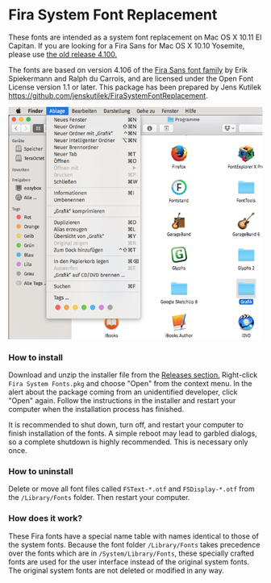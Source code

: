 Fira System Font Replacement
============================

These fonts are intended as a system font replacement on Mac OS X 10.11 El Capitan. If you are looking for a Fira Sans for Mac OS X 10.10 Yosemite, please use [the old release 4.100.](/jenskutilek/FiraSystemFontReplacement/releases/tag/v4.100)

The fonts are based on version 4.106 of the [Fira Sans font family](http://www.carrois.com/fira-4-1/) by Erik Spiekermann and Ralph du Carrois, and are licensed under the Open Font License version 1.1 or later. This package has been prepared by Jens Kutilek <https://github.com/jenskutilek/FiraSystemFontReplacement>.

![](el-capitan-fira.png)

### How to install

Download and unzip the installer file from the [Releases section.](/jenskutilek/FiraSystemFontReplacement/releases) Right-click `Fira System Fonts.pkg` and choose "Open" from the context menu. In the alert about the package coming from an unidentified developer, click "Open" again. Follow the instructions in the installer and restart your computer when the installation process has finished.

It is recommended to shut down, turn off, and restart your computer to finish installation of the fonts. A simple reboot may lead to garbled dialogs, so a complete shutdown is highly recommended. This is necessary only once.

### How to uninstall

Delete or move all font files called `FSText-*.otf` and `FSDisplay-*.otf` from the `/Library/Fonts` folder. Then restart your computer.

### How does it work?

These Fira fonts have a special name table with names identical to those of the system fonts. Because the font folder `/Library/Fonts` takes precedence over the fonts which are in `/System/Library/Fonts`, these specially crafted fonts are used for the user interface instead of the original system fonts. The original system fonts are not deleted or modified in any way.